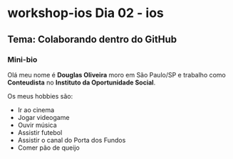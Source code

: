 # workshop-ios Dia 02 - ios

## Tema: Colaborando dentro do GitHub

### Mini-bio

Olá meu nome é **Douglas Oliveira** moro em São Paulo/SP e trabalho como **Conteudista** no **Instituto da Oportunidade Social**.

Os meus hobbies são:
- Ir ao cinema
- Jogar videogame
- Ouvir música
- Assistir futebol
- Assistir o canal do Porta dos Fundos
- Comer pão de queijo
